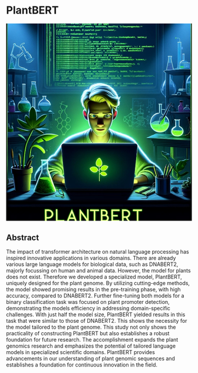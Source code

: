 # PlantBERT

![alt_text](img/logo.jpeg)

## Abstract
The impact of transformer architecture on natural language processing has inspired innovative applications in various domains. There are already various large language models for biological data, such as DNABERT2, majorly focussing on human and animal data. However, the model for plants does not exist. Therefore we developed a specialized model, PlantBERT, uniquely designed for the plant genome. By utilizing cutting-edge methods, the model showed promising results in the pre-training phase, with high accuracy, compared to DNABERT2. Further fine-tuning both models for a binary classification task was focused on plant promoter detection, demonstrating the models efficiency in addressing domain-specific challenges. With just half the model size, PlantBERT yielded results in this task that were similar to those of DNABERT2. This shows the necessity for the model tailored to the plant genome. This study not only shows the practicality of constructing PlantBERT but also establishes a robust foundation for future research. The accomplishment expands the plant genomics research and emphasizes the potential of tailored language models in specialized scientific domains. PlantBERT provides advancements in our understanding of plant genomic sequences and establishes a foundation for continuous innovation in the field.

